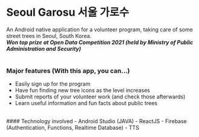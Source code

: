 # Seoul Garosu 서울 가로수
An Android native application for a volunteer program, taking care of some street trees in Seoul, South Korea. <br>
<b><i>Won top prize at Open Data Competition 2021 (held by Ministry of Public Administration and Security)</i></b><br><br>
### Major features (With this app, you can...)
- Easily sign up for the program
- Have fun finding new tree icons as the level increases
- Submit reports of your volunteer work (and check those afterwards)
- Learn useful information and fun facts about public trees
<br>
#### Technology involved
- Android Studio (JAVA)
- ReactJS
- Firebase (Authentication, Functions, Realtime Database)
- TTS
